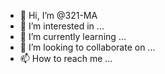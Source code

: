 - 👋 Hi, I’m @321-MA
- 👀 I’m interested in ...
- 🌱 I’m currently learning ...
- 💞️ I’m looking to collaborate on ...
- 📫 How to reach me ...

<!---
321-MA/321-MA is a ✨ special ✨ repository because its `README.md` (this file) appears on your GitHub profile.
You can click the Preview link to take a look at your changes.
--->
